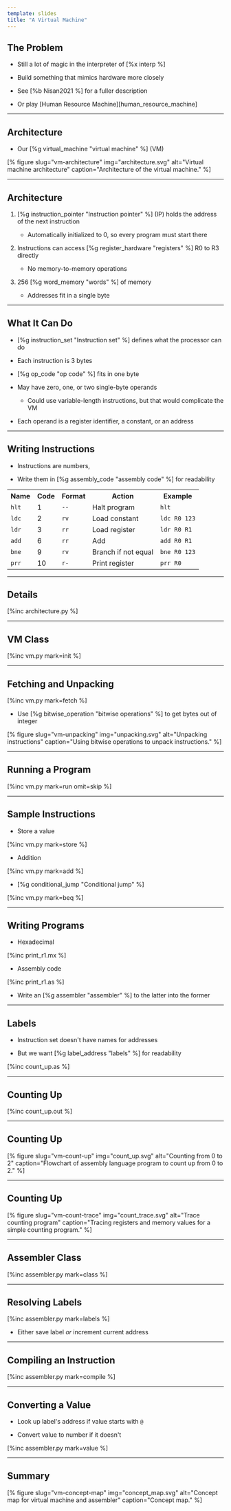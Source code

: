 ```yaml
---
template: slides
title: "A Virtual Machine"
---
```


## The Problem

-   Still a lot of magic in the interpreter of [%x interp %]

-   Build something that mimics hardware more closely

-   See [%b Nisan2021 %] for a fuller description

-   Or play [Human Resource Machine][human_resource_machine]

---

## Architecture

-  Our [%g virtual_machine "virtual machine" %] (VM)

[% figure
   slug="vm-architecture"
   img="architecture.svg"
   alt="Virtual machine architecture"
   caption="Architecture of the virtual machine."
%]

---

## Architecture

1.  [%g instruction_pointer "Instruction pointer" %] (IP)
    holds the address of the next instruction

    -   Automatically initialized to 0,
        so every program must start there

1.  Instructions can access [%g register_hardware "registers" %] R0 to R3 directly

    -   No memory-to-memory operations

1.  256 [%g word_memory "words" %] of memory

    -   Addresses fit in a single byte

---

## What It Can Do

-   [%g instruction_set "Instruction set" %] defines what the processor can do

-   Each instruction is 3 bytes

-   [%g op_code "op code" %] fits in one byte

-   May have zero, one, or two single-byte operands

    -   Could use variable-length instructions,
        but that would complicate the VM

-   Each operand is a register identifier, a constant, or an address

---

## Writing Instructions

-   Instructions are numbers,

-   Write them in [%g assembly_code "assembly code" %] for readability

<div class="small">
<table>
<tr><th>Name</th><th>Code</th><th>Format</th><th>Action</th><th>Example</th></tr>
<tr><td><code>hlt</code></td><td> 1</td><td><code>--</code></td><td>Halt program       </td><td><code>hlt</code>    </td></tr>
<tr><td><code>ldc</code></td><td> 2</td><td><code>rv</code></td><td>Load constant      </td><td><code>ldc R0 123</code></td></tr>
<tr><td><code>ldr</code></td><td> 3</td><td><code>rr</code></td><td>Load register      </td><td><code>ldr R0 R1</code></td></tr>
<tr><td><code>add</code></td><td> 6</td><td><code>rr</code></td><td>Add                </td><td><code>add R0 R1</code></td></tr>
<tr><td><code>bne</code></td><td> 9</td><td><code>rv</code></td><td>Branch if not equal</td><td><code>bne R0 123</code></td></tr>
<tr><td><code>prr</code></td><td>10</td><td><code>r-</code></td><td>Print register     </td><td><code>prr R0</code> </td></tr>
</table>
</div>

---

## Details

[%inc architecture.py %]

---

## VM Class

[%inc vm.py mark=init %]

---

## Fetching and Unpacking

[%inc vm.py mark=fetch %]

-  Use [%g bitwise_operation "bitwise operations" %] to get bytes out of integer

[% figure
   slug="vm-unpacking"
   img="unpacking.svg"
   alt="Unpacking instructions"
   caption="Using bitwise operations to unpack instructions."
%]

---

## Running a Program

[%inc vm.py mark=run omit=skip %]

---

## Sample Instructions

-   Store a value

[%inc vm.py mark=store %]

-   Addition

[%inc vm.py mark=add %]

-   [%g conditional_jump "Conditional jump" %]

[%inc vm.py mark=beq %]

---

## Writing Programs

-   Hexadecimal

[%inc print_r1.mx %]

-   Assembly code

[%inc print_r1.as %]

-   Write an [%g assembler "assembler" %] to the latter into the former

---

## Labels

-   Instruction set doesn't have names for addresses

-   But we want [%g label_address "labels" %] for readability

[%inc count_up.as %]

---

## Counting Up

[%inc count_up.out %]

---

## Counting Up

[% figure
   slug="vm-count-up"
   img="count_up.svg"
   alt="Counting from 0 to 2"
   caption="Flowchart of assembly language program to count up from 0 to 2."
%]

---

## Counting Up

[% figure
   slug="vm-count-trace"
   img="count_trace.svg"
   alt="Trace counting program"
   caption="Tracing registers and memory values for a simple counting program."
%]

---

## Assembler Class

[%inc assembler.py mark=class %]

---

## Resolving Labels

[%inc assembler.py mark=labels %]

-   Either save label *or* increment current address

---

## Compiling an Instruction

[%inc assembler.py mark=compile %]

---

## Converting a Value

-   Look up label's address if value starts with `@`

-   Convert value to number if it doesn't

[%inc assembler.py mark=value %]

---

<!--# class="summary" -->

## Summary

[% figure
   slug="vm-concept-map"
   img="concept_map.svg"
   alt="Concept map for virtual machine and assembler"
   caption="Concept map."
%]
